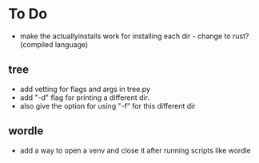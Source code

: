 # To Do

- make the actuallyinstalls work for installing each dir - change to rust? (compiled language)

## tree

- add vetting for flags and args in tree.py
- add "-d" flag for printing a different dir.
- also give the option for using "-f" for this different dir

## wordle

- add a way to open a venv and close it after running scripts like wordle
